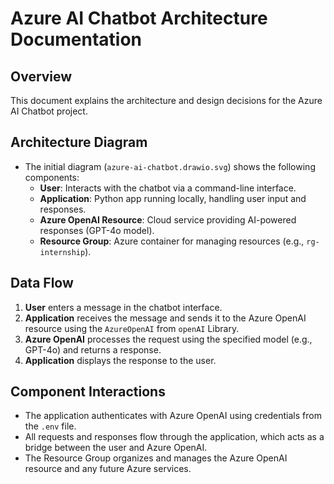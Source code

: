 # Azure AI Chatbot Architecture Documentation

## Overview

This document explains the architecture and design decisions for the Azure AI Chatbot project.

## Architecture Diagram

- The initial diagram (`azure-ai-chatbot.drawio.svg`) shows the following components:
  - **User**: Interacts with the chatbot via a command-line interface.
  - **Application**: Python app running locally, handling user input and responses.
  - **Azure OpenAI Resource**: Cloud service providing AI-powered responses (GPT-4o model).
  - **Resource Group**: Azure container for managing resources (e.g., `rg-internship`).

## Data Flow

1. **User** enters a message in the chatbot interface.
2. **Application** receives the message and sends it to the Azure OpenAI resource using the `AzureOpenAI` from `openAI` Library.
3. **Azure OpenAI** processes the request using the specified model (e.g., GPT-4o) and returns a response.
4. **Application** displays the response to the user.

## Component Interactions

- The application authenticates with Azure OpenAI using credentials from the `.env` file.
- All requests and responses flow through the application, which acts as a bridge between the user and Azure OpenAI.
- The Resource Group organizes and manages the Azure OpenAI resource and any future Azure services.
